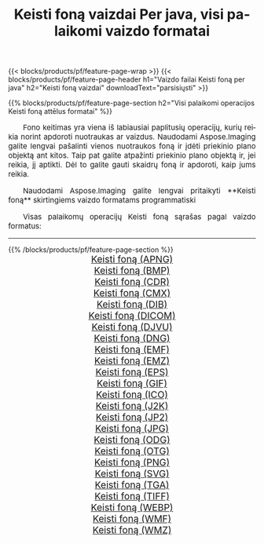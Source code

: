 ﻿---
title: Keisti foną vaizdai Per java, visi palaikomi vaizdo formatai 
weight: 3920
url: /lt/java/change-background/ 
lang: lt
langdirlevel: 2
locales: zh-hans,ja,it,ru,de,es,fr,nl,id,lt,pl,pt,vi,tr,ko,zh-hant,ar,hi,th,sv,cs,uk,he
description: Naudodami Aspose.Imaging galite lengvai sukurti Keisti foną vaizdus per java
---

{{< blocks/products/pf/feature-page-wrap >}}
{{< blocks/products/pf/feature-page-header h1="Vaizdo failai Keisti foną per java" h2="Keisti foną vaizdai" downloadText="parsisiųsti" >}}


{{% blocks/products/pf/feature-page-section  h2="Visi palaikomi operacijos Keisti foną attēlus formatai" %}}
<p align="justify" style="text-indent:2em;font-size:15px;">
Fono keitimas yra viena iš labiausiai paplitusių operacijų, kurių reikia norint apdoroti nuotraukas ar vaizdus. Naudodami Aspose.Imaging galite lengvai pašalinti vienos nuotraukos foną ir įdėti priekinio plano objektą ant kitos. Taip pat galite atpažinti priekinio plano objektą ir, jei reikia, jį aptikti. Dėl to galite gauti skaidrų foną ir apdoroti, kaip jums reikia.
</p>
<p align="justify" style="text-indent:2em;font-size:15px;">
Naudodami Aspose.Imaging galite lengvai pritaikyti **Keisti foną** skirtingiems vaizdo formatams programmatiski
</p>
<p align="justify" style="text-indent:2em;font-size:15px;">
Visas palaikomų operacijų Keisti foną sąrašas pagal vaizdo formatus:
</p>
<hr/>
{{% /blocks/products/pf/feature-page-section %}}
<div class="container-fluid productfamilypage bg-gray">
    <div class="convertypes bg-gray agp-content section">
        <div class="container">
		<div class="row other-converters" style="gap: 10px;font-size: 19px;text-align:center;">
		    <div class='col-md-2 other-converter remove-lp remove-rp'><a href="/imaging/lt/java/change-background/apng/" style="padding:15px;">Keisti foną (APNG)</a></div><div class='col-md-2 other-converter remove-lp remove-rp'><a href="/imaging/lt/java/change-background/bmp/" style="padding:15px;">Keisti foną (BMP)</a></div><div class='col-md-2 other-converter remove-lp remove-rp'><a href="/imaging/lt/java/change-background/cdr/" style="padding:15px;">Keisti foną (CDR)</a></div><div class='col-md-2 other-converter remove-lp remove-rp'><a href="/imaging/lt/java/change-background/cmx/" style="padding:15px;">Keisti foną (CMX)</a></div><div class='col-md-2 other-converter remove-lp remove-rp'><a href="/imaging/lt/java/change-background/dib/" style="padding:15px;">Keisti foną (DIB)</a></div><div class='col-md-2 other-converter remove-lp remove-rp'><a href="/imaging/lt/java/change-background/dicom/" style="padding:15px;">Keisti foną (DICOM)</a></div><div class='col-md-2 other-converter remove-lp remove-rp'><a href="/imaging/lt/java/change-background/djvu/" style="padding:15px;">Keisti foną (DJVU)</a></div><div class='col-md-2 other-converter remove-lp remove-rp'><a href="/imaging/lt/java/change-background/dng/" style="padding:15px;">Keisti foną (DNG)</a></div><div class='col-md-2 other-converter remove-lp remove-rp'><a href="/imaging/lt/java/change-background/emf/" style="padding:15px;">Keisti foną (EMF)</a></div><div class='col-md-2 other-converter remove-lp remove-rp'><a href="/imaging/lt/java/change-background/emz/" style="padding:15px;">Keisti foną (EMZ)</a></div><div class='col-md-2 other-converter remove-lp remove-rp'><a href="/imaging/lt/java/change-background/eps/" style="padding:15px;">Keisti foną (EPS)</a></div><div class='col-md-2 other-converter remove-lp remove-rp'><a href="/imaging/lt/java/change-background/gif/" style="padding:15px;">Keisti foną (GIF)</a></div><div class='col-md-2 other-converter remove-lp remove-rp'><a href="/imaging/lt/java/change-background/ico/" style="padding:15px;">Keisti foną (ICO)</a></div><div class='col-md-2 other-converter remove-lp remove-rp'><a href="/imaging/lt/java/change-background/j2k/" style="padding:15px;">Keisti foną (J2K)</a></div><div class='col-md-2 other-converter remove-lp remove-rp'><a href="/imaging/lt/java/change-background/jp2/" style="padding:15px;">Keisti foną (JP2)</a></div><div class='col-md-2 other-converter remove-lp remove-rp'><a href="/imaging/lt/java/change-background/jpg/" style="padding:15px;">Keisti foną (JPG)</a></div><div class='col-md-2 other-converter remove-lp remove-rp'><a href="/imaging/lt/java/change-background/odg/" style="padding:15px;">Keisti foną (ODG)</a></div><div class='col-md-2 other-converter remove-lp remove-rp'><a href="/imaging/lt/java/change-background/otg/" style="padding:15px;">Keisti foną (OTG)</a></div><div class='col-md-2 other-converter remove-lp remove-rp'><a href="/imaging/lt/java/change-background/png/" style="padding:15px;">Keisti foną (PNG)</a></div><div class='col-md-2 other-converter remove-lp remove-rp'><a href="/imaging/lt/java/change-background/svg/" style="padding:15px;">Keisti foną (SVG)</a></div><div class='col-md-2 other-converter remove-lp remove-rp'><a href="/imaging/lt/java/change-background/tga/" style="padding:15px;">Keisti foną (TGA)</a></div><div class='col-md-2 other-converter remove-lp remove-rp'><a href="/imaging/lt/java/change-background/tiff/" style="padding:15px;">Keisti foną (TIFF)</a></div><div class='col-md-2 other-converter remove-lp remove-rp'><a href="/imaging/lt/java/change-background/webp/" style="padding:15px;">Keisti foną (WEBP)</a></div><div class='col-md-2 other-converter remove-lp remove-rp'><a href="/imaging/lt/java/change-background/wmf/" style="padding:15px;">Keisti foną (WMF)</a></div><div class='col-md-2 other-converter remove-lp remove-rp'><a href="/imaging/lt/java/change-background/wmz/" style="padding:15px;">Keisti foną (WMZ)</a></div>
                </div>
        </div>
    </div>
</div>
<br/>

